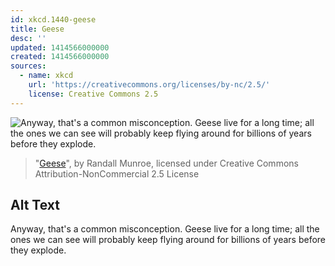 ```yaml
---
id: xkcd.1440-geese
title: Geese
desc: ''
updated: 1414566000000
created: 1414566000000
sources:
  - name: xkcd
    url: 'https://creativecommons.org/licenses/by-nc/2.5/'
    license: Creative Commons 2.5
---
```

![Anyway, that's a common misconception. Geese live for a long time; all the ones we can see will probably keep flying around for billions of years before they explode.](https://imgs.xkcd.com/comics/geese.png)
> "[Geese](https://xkcd.com/1440/)", by Randall Munroe, licensed under Creative Commons Attribution-NonCommercial 2.5 License

## Alt Text
Anyway, that's a common misconception. Geese live for a long time; all the ones we can see will probably keep flying around for billions of years before they explode.
